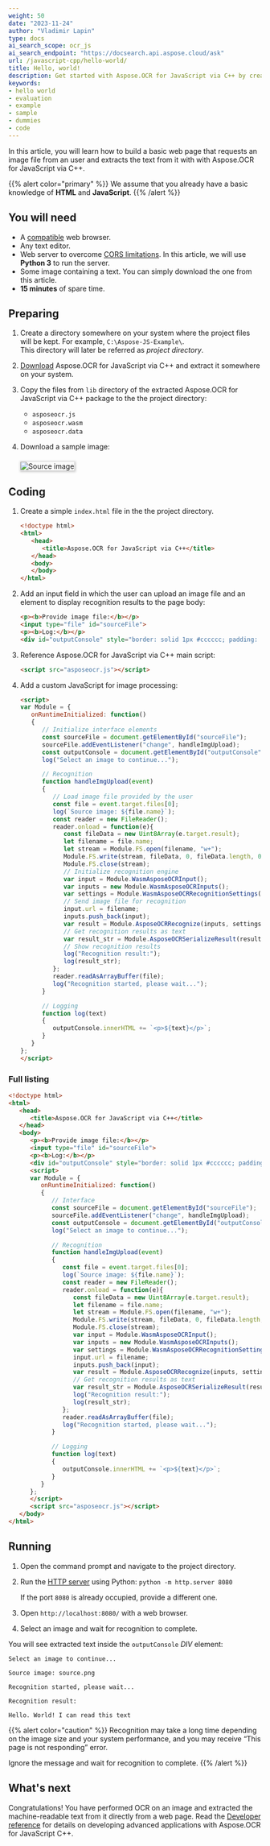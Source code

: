 ```yaml
---
weight: 50
date: "2023-11-24"
author: "Vladimir Lapin"
type: docs
ai_search_scope: ocr_js
ai_search_endpoint: "https://docsearch.api.aspose.cloud/ask"
url: /javascript-cpp/hello-world/
title: Hello, world!
description: Get started with Aspose.OCR for JavaScript via C++ by creating and running a bare minimum example.
keywords:
- hello world
- evaluation
- example
- sample
- dummies
- code
---
```


In this article, you will learn how to build a basic web page that requests an image file from an user and extracts the text from it with with Aspose.OCR for JavaScript via C++.

{{% alert color="primary" %}} 
We assume that you already have a basic knowledge of **HTML** and **JavaScript**.
{{% /alert %}} 

## You will need

- A [compatible](/ocr/javascript-cpp/system-requirements/) web browser.
- Any text editor.
- Web server to overcome [CORS limitations](/ocr/javascript-cpp/system-requirements/#working-with-local-files). In this article, we will use **Python 3** to run the server.
- Some image containing a text. You can simply download the one from this article.
- **15 minutes** of spare time.

## Preparing

1. Create a directory somewhere on your system where the project files will be kept. For example, `C:\Aspose-JS-Example\`.  
   This directory will later be referred as _project directory_.
2. [Download](https://releases.aspose.com/ocr/javascript-cpp/) Aspose.OCR for JavaScript via C++ and extract it somewhere on your system.
3. Copy the files from `lib` directory of the extracted Aspose.OCR for JavaScript via C++ package to the the project directory:

    - `asposeocr.js`
    - `asposeocr.wasm`
    - `asposeocr.data`

4. Download a sample image:
   
   <img src="source.png" alt="Source image" style="box-shadow: 1px 1px 4px 2px rgba(0,0,0,0.2);margin-top:8px;" />

## Coding

1. Create a simple `index.html` file in the the project directory.
   ```html
   <!doctype html>
   <html>
      <head>
         <title>Aspose.OCR for JavaScript via C++</title>
      </head>
      <body>
      </body>
   </html>
   ```

2. Add an input field in which the user can upload an image file and an element to display recognition results to the page body:
   ```html
   <p><b>Provide image file:</b></p>
   <input type="file" id="sourceFile">
   <p><b>Log:</b></p>
   <div id="outputConsole" style="border: solid 1px #cccccc; padding: 10px;"></div>
   ```

3. Reference Aspose.OCR for JavaScript via C++ main script:
   ```html
   <script src="asposeocr.js"></script>
   ```

4. Add a custom JavaScript for image processing:
   ```html
   <script>
   var Module = {
      onRuntimeInitialized: function()
      {
         // Initialize interface elements
         const sourceFile = document.getElementById("sourceFile");
         sourceFile.addEventListener("change", handleImgUpload);
         const outputConsole = document.getElementById("outputConsole");
         log("Select an image to continue...");

         // Recognition
         function handleImgUpload(event)
         {
            // Load image file provided by the user
            const file = event.target.files[0];
            log(`Source image: ${file.name}`);
            const reader = new FileReader();
            reader.onload = function(e){
               const fileData = new Uint8Array(e.target.result);
               let filename = file.name;
               let stream = Module.FS.open(filename, "w+");
               Module.FS.write(stream, fileData, 0, fileData.length, 0);
               Module.FS.close(stream);
               // Initialize recognition engine
               var input = Module.WasmAsposeOCRInput();
               var inputs = new Module.WasmAsposeOCRInputs();
               var settings = Module.WasmAsposeOCRRecognitionSettings();
               // Send image file for recognition
               input.url = filename;
               inputs.push_back(input);
               var result = Module.AsposeOCRRecognize(inputs, settings);
               // Get recognition results as text
               var result_str = Module.AsposeOCRSerializeResult(result, Module.ExportFormat.text);
               // Show recognition results
               log("Recognition result:");
               log(result_str);
            };
            reader.readAsArrayBuffer(file);
            log("Recognition started, please wait...");
         }

         // Logging
         function log(text)
         {
            outputConsole.innerHTML += `<p>${text}</p>`;
         }
      }
   };
   </script>
   ```

### Full listing

```html
<!doctype html>
<html>
   <head>
      <title>Aspose.OCR for JavaScript via C++</title>
   </head>
   <body>
      <p><b>Provide image file:</b></p>
      <input type="file" id="sourceFile">
      <p><b>Log:</b></p>
      <div id="outputConsole" style="border: solid 1px #cccccc; padding: 10px;"></div>
      <script>
      var Module = {
         onRuntimeInitialized: function()
         {
            // Interface
            const sourceFile = document.getElementById("sourceFile");
            sourceFile.addEventListener("change", handleImgUpload);
            const outputConsole = document.getElementById("outputConsole");
            log("Select an image to continue...");

            // Recognition
            function handleImgUpload(event)
            {
               const file = event.target.files[0];
               log(`Source image: ${file.name}`);
               const reader = new FileReader();
               reader.onload = function(e){
                  const fileData = new Uint8Array(e.target.result);
                  let filename = file.name;
                  let stream = Module.FS.open(filename, "w+");
                  Module.FS.write(stream, fileData, 0, fileData.length, 0);
                  Module.FS.close(stream);
                  var input = Module.WasmAsposeOCRInput();
                  var inputs = new Module.WasmAsposeOCRInputs();
                  var settings = Module.WasmAsposeOCRRecognitionSettings();
                  input.url = filename;
                  inputs.push_back(input);
                  var result = Module.AsposeOCRRecognize(inputs, settings);
                  // Get recognition results as text
                  var result_str = Module.AsposeOCRSerializeResult(result, Module.ExportFormat.text);
                  log("Recognition result:");
                  log(result_str);
               };
               reader.readAsArrayBuffer(file);
               log("Recognition started, please wait...");
            }

            // Logging
            function log(text)
            {
               outputConsole.innerHTML += `<p>${text}</p>`;
            }
         }
      };
      </script>
      <script src="asposeocr.js"></script>
   </body>
</html>
```

## Running

1. Open the command prompt and navigate to the project directory.
2. Run the [HTTP server](https://docs.python.org/3/library/http.server.html) using Python:
   `python -m http.server 8080`

   If the port `8080` is already occupied, provide a different one.
3. Open `http://localhost:8080/` with a web browser.
4. Select an image and wait for recognition to complete.

You will see extracted text inside the `outputConsole` _DIV_ element:

```
Select an image to continue...

Source image: source.png

Recognition started, please wait...

Recognition result:

Hello. World! I can read this text
```

{{% alert color="caution" %}} 
Recognition may take a long time depending on the image size and your system performance, and you may receive “This page is not responding” error.

Ignore the message and wait for recognition to complete.
{{% /alert %}} 

## What's next

Congratulations! You have performed OCR on an image and extracted the machine-readable text from it directly from a web page. Read the [Developer reference](/ocr/javascript-cpp/developer-reference/) for details on developing advanced applications with Aspose.OCR for JavaScript C++.
